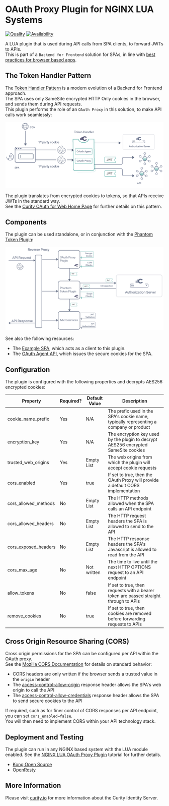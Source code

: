 # OAuth Proxy Plugin for NGINX LUA Systems

[![Quality](https://img.shields.io/badge/quality-experiment-red)](https://curity.io/resources/code-examples/status/)
[![Availability](https://img.shields.io/badge/availability-source-blue)](https://curity.io/resources/code-examples/status/)

A LUA plugin that is used during API calls from SPA clients, to forward JWTs to APIs.\
This is part of a `Backend for Frontend` solution for SPAs, in line with [best practices for browser based apps](https://datatracker.ietf.org/doc/html/draft-ietf-oauth-browser-based-apps).

## The Token Handler Pattern

The [Token Handler Pattern](https://curity.io/resources/learn/the-token-handler-pattern/) is a modern evolution of a Backend for Frontend approach.\
The SPA uses only SameSite encrypted HTTP Only cookies in the browser, and sends them during API requests.\
This plugin performs the role of an `OAuth Proxy` in this solution, to make API calls work seamlessly:

![Logical Components](/doc/logical-components.png)

The plugin translates from encrypted cookies to tokens, so that APIs receive JWTs in the standard way.\
See the [Curity OAuth for Web Home Page](https://curity.io/product/token-service/oauth-for-web/) for further details on this pattern.

## Components

The plugin can be used standalone, or in conjunction with the [Phantom Token Plugin](https://curity.io/resources/learn/phantom-token-pattern/):

![API Flow](/doc/api-flow.png)

See also the following resources:

- The [Example SPA](https://github.com/curityio/web-oauth-via-bff), which acts as a client to this plugin.
- The [OAuth Agent API](https://github.com/curityio/token-handler-node-express), which issues the secure cookies for the SPA.

## Configuration

The plugin is configured with the following properties and decrypts AES256 encrypted cookies:

| Property | Required? | Default Value | Description |
| -------- | --------- | ------------- | ----------- |
| cookie_name_prefix | Yes | N/A | The prefix used in the SPA's cookie name, typically representing a company or product |
| encryption_key | Yes | N/A | The encryption key used by the plugin to decrypt AES256 encrypted SameSite cookies |
| trusted_web_origins | Yes | Empty List | The web origins from which the plugin will accept cookie requests |
| cors_enabled | Yes | true | If set to true, then the OAuth Proxy will provide a default CORS implementation |
| cors_allowed_methods | No | Empty List | The HTTP methods allowed when the SPA calls an API endpoint |
| cors_allowed_headers | No | Empty List | The HTTP request headers the SPA is allowed to send to the API |
| cors_exposed_headers | No | Empty List | The HTTP response headers the SPA's Javascript is allowed to read from the API |
| cors_max_age | No | Not written | The time to live until the next HTTP OPTIONS request to an API endpoint |
| allow_tokens | No | false | If set to true, then requests with a bearer token are passed straight through to APIs |
| remove_cookies | No | true | If set to true, then cookies are removed before forwarding requests to APIs |

## Cross Origin Resource Sharing (CORS)

Cross origin permissions for the SPA can be configured per API within the OAuth proxy.\
See the [Mozilla CORS Documentation](https://developer.mozilla.org/en-US/docs/Web/HTTP/CORS) for details on standard behavior:

- CORS headers are only written if the browser sends a trusted value in the `origin` header
- The [access-control-allow-origin](https://developer.mozilla.org/en-US/docs/Web/HTTP/Headers/Access-Control-Allow-Origin) response header allows the SPA's web origin to call the API
- The [access-control-allow-credentials](https://developer.mozilla.org/en-US/docs/Web/HTTP/Headers/Access-Control-Allow-Credentials) response header allows the SPA to send secure cookies to the API

If required, such as for finer control of CORS responses per API endpoint, you can set `cors_enabled=false`.\
You will then need to implement CORS within your API technology stack.

## Deployment and Testing

The plugin can run in any NGINX based system with the LUA module enabled.
See the [NGINX LUA OAuth Proxy Plugin](https://curity.io/resources/learn/oauth-proxy-plugin-lua) tutorial for further details.

- [Kong Open Source](/doc/kong.md)
- [OpenResty](/doc/openresty.md)

## More Information

Please visit [curity.io](https://curity.io/) for more information about the Curity Identity Server.
